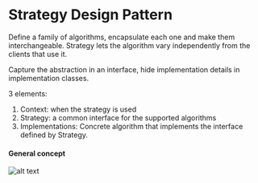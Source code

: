 # Strategy Design Pattern
Define a family of algorithms, encapsulate each one and make them interchangeable.
Strategy lets the algorithm vary independently from the clients that use it.

Capture the abstraction in an interface, hide implementation details in implementation classes.

3 elements:
1. Context: when the strategy is used
2. Strategy: a common interface for the supported algorithms
3. Implementations: Concrete algorithm that implements the interface defined by Strategy.

#### General concept
![alt text](https://dzone.com/storage/temp/6918597-general-strategy-pattern.png)

